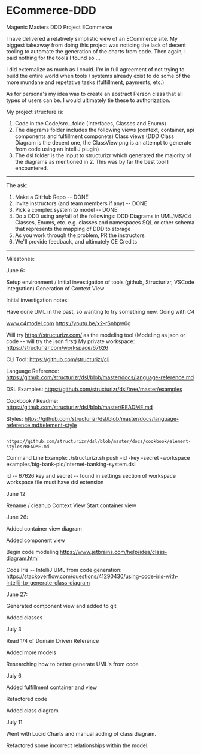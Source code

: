 # ECommerce-DDD
Magenic Masters DDD Project ECommerce

I have delivered a relatively simplistic view of an ECommerce site.  My biggest takeaway from doing this project was noticing the lack of decent tooling 
to automate the generation of the charts from code.  Then again, I paid nothing for the tools I found so ...

I did externalize as much as I could.  I'm in full agreement of not trying to build the entire world when tools / systems already exist to do some of the 
more mundane and repetative tasks (fulfillment, payments, etc.)

As for persona's my idea was to create an abstract Person class that all types of users can be.  I would ultimately tie these to authorization.

My project structure is:

1) Code in the Code/src...folde  (Interfaces, Classes and Enums)
2) The diagrams folder includes the following views (context, container, api components and fulfillment componets) Class views (DDD Class Diagram is the 
  decent one, the ClassView.png is an attempt to generate from code using an IntelliJ plugin)
3) The dsl folder is the input to structurizr which generated the majority of the diagrams as mentioned in 2.  This was by far the best tool I encountered.

------------------------------------------------------------------------------------------------------------------------------------------
The ask:

1) Make a GitHub Repo -- DONE
2) Invite instructors (and team members if any) -- DONE
3) Pick a complex system to model -- DONE
4) Do a DDD using any/all of the followings:
  DDD Diagrams in UML/MS/C4
  Classes, Enums, etc. e.g. classes and namespaces
  SQL or other schema that represents the mapping of DDD to storage
5) As you work through the problem, PR the instructors
6) We'll provide feedback, and ultimately CE Credits
---------------------------------------------------------------------------------------------------------------------------------------------
Milestones:

June 6: 

  Setup environment / Initial investigation of tools (github, Structurizr, VSCode integration)
  Generation of Context View


Initial investigation notes:

Have done UML in the past, so wanting to try something new.  Going with C4

www.c4model.com
https://youtu.be/x2-rSnhpw0g

Will try https://structurizr.com/ as the modeling tool (Modeling as json or code -- will try the json first)
My private workspace: https://structurizr.com/workspace/67626

CLI Tool: https://github.com/structurizr/cli 

Language Reference: https://github.com/structurizr/dsl/blob/master/docs/language-reference.md

DSL Examples: https://github.com/structurizr/dsl/tree/master/examples

Cookbook / Readme: https://github.com/structurizr/dsl/blob/master/README.md

Styles: https://github.com/structurizr/dsl/blob/master/docs/language-reference.md#element-style

        https://github.com/structurizr/dsl/blob/master/docs/cookbook/element-styles/README.md


Command Line Example:
./structurizr.sh push -id <id> -key <key> -secret <secret> -workspace examples/big-bank-plc/internet-banking-system.dsl

id -- 67626
key and secret -- found in settings section of workspace
workspace file must have dsl extension

June 12:
  
  Rename / cleanup Context View
  Start container view

June 26:

  Added container view diagram
  
  Added component view
  
  Begin code modeling https://www.jetbrains.com/help/idea/class-diagram.html 
  
  Code Iris -- IntelliJ UML from code generation: https://stackoverflow.com/questions/41290430/using-code-iris-with-intellij-to-generate-class-diagram
  
June 27:
  
  Generated component view and added to git
  
  Added classes
  
July 3
  
  Read 1/4 of Domain Driven Reference
  
  Added more models 
  
  Researching how to better generate UML's from code
  
July 6
  
  Added fulfillment container and view
  
  Refactored code
  
  Added class diagram
  
July 11
  
  Went with Lucid Charts and manual adding of class diagram.
  
  Refactored some incorrect relationships within the model.
  
